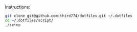 Instructions:

```sh
git clone git@github.com:third774/dotfiles.git ~/.dotfiles
cd ~/.dotfiles/script/
./setup
```
